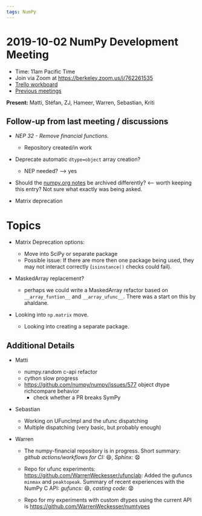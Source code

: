 ```yaml
---
tags: NumPy
---
```


# 2019-10-02 NumPy Development Meeting

- Time: 11am Pacific Time
- Join via Zoom at https://berkeley.zoom.us/j/762261535
- [Trello workboard](https://trello.com/b/Azg4fYZH/numpy-at-bids)
- [Previous meetings](https://github.com/numpy/archive/tree/master/status_meetings)

**Present:** Matti, Stéfan, ZJ, Hameer, Warren, Sebastian, Kriti


## Follow-up from last meeting / discussions

- *NEP 32 - Remove financial functions.*
    - Repository created/in work

- Deprecate automatic `dtype=object` array creation?
  - NEP needed? --> yes

- Should the [numpy.org notes](https://github.com/numpy/archive/blob/master/status_meetings/website_status-2019-09-23.md) be archived differently? <-- worth keeping this entry? Not sure what exactly was being asked.

- Matrix deprecation

# Topics

* Matrix Deprecation options:
    * Move into SciPy or separate package
    * Possible issue: If there are more then one package being used, they may not interact correctly
      (`isinstance()` checks could fail).

* MaskedArray replacement?
  - perhaps we could write a MaskedArray refactor based on `__array_funtion__` and `__array_ufunc__`. There was a start on this by ahaldane.

* Looking into `np.matrix` move.
  - Looking into creating a separate package.


## Additional Details

- Matti
  - numpy.random c-api refactor
  - cython slow progress
  - https://github.com/numpy/numpy/issues/577 object dtype richcompare behavior
    - check whether a PR breaks SymPy

- Sebastian
    - Working on UFuncImpl and the ufunc dispatching
    - Multiple dispatching (very basic, but probably enough)

- Warren

  - The numpy-financial repository is in progress.  Short summary: *github actions/workflows for CI:* :smile:,  *Sphinx:* :anguished: 
  - Repo for ufunc experiments: https://github.com/WarrenWeckesser/ufunclab: Added the gufuncs `minmax` and `peaktopeak`.  Summary of recent experiences with the NumPy C API: *gufuncs:* :smile:,  *casting code:* :anguished: 
    
  - Repo for my experiments with custom dtypes using the current API is https://github.com/WarrenWeckesser/numtypes

